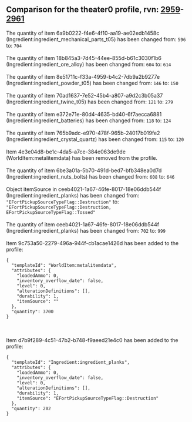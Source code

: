 ## Comparison for the theater0 profile, rvn: [2959](https://github.com/PRO100KatYT/FortniteProfileRevisions/tree/main/profiles/theater0/2959%20theater0.json)-[2961](https://github.com/PRO100KatYT/FortniteProfileRevisions/tree/main/profiles/theater0/2961%20theater0.json)

The quantity of item 6a9b0222-f4e6-4f10-aa19-ae02edb1458c (Ingredient:ingredient_mechanical_parts_t05) has been changed from: `596` to: `704`
<br><br>
The quantity of item 18b845a3-7d45-44ee-855d-b61c3030f1b6 (Ingredient:ingredient_ore_alloy) has been changed from: `604` to: `614`
<br><br>
The quantity of item 8e51711c-f33a-4959-b4c2-7db9a2b9277e (Ingredient:ingredient_powder_t05) has been changed from: `146` to: `150`
<br><br>
The quantity of item 70ad1637-7e52-45b4-a807-a9d2c3b05a37 (Ingredient:ingredient_twine_t05) has been changed from: `121` to: `279`
<br><br>
The quantity of item e372e71e-80d4-4635-bd40-6f7aecca6881 (Ingredient:ingredient_batteries) has been changed from: `118` to: `124`
<br><br>
The quantity of item 765b9adc-e970-478f-965b-24017b019fe2 (Ingredient:ingredient_crystal_quartz) has been changed from: `115` to: `120`
<br><br>
Item 4e3e04d8-be1c-4da5-a7ce-384e063de9de (WorldItem:metalitemdata) has been removed from the profile.
<br><br>
The quantity of item 6be3a01a-5b70-491d-bed7-bfb348ea0d7d (Ingredient:ingredient_nuts_bolts) has been changed from: `608` to: `646`
<br><br>
Object itemSource in ceeb4021-1a67-46fe-8017-18e06ddb544f (Ingredient:ingredient_planks) has been changed from: `"EFortPickupSourceTypeFlag::Destruction"` to: `"EFortPickupSourceTypeFlag::Destruction, EFortPickupSourceTypeFlag::Tossed"`
<br><br>
The quantity of item ceeb4021-1a67-46fe-8017-18e06ddb544f (Ingredient:ingredient_planks) has been changed from: `702` to: `999`
<br><br>
Item 9c753a50-2279-496a-944f-cb1acae1426d has been added to the profile:

```
{
  "templateId": "WorldItem:metalitemdata",
  "attributes": {
    "loadedAmmo": 0,
    "inventory_overflow_date": false,
    "level": 0,
    "alterationDefinitions": [],
    "durability": 1,
    "itemSource": ""
  },
  "quantity": 3700
}
```

<br><br>
Item d7b9f289-4c51-47b2-b748-f9aeed21e4c0 has been added to the profile:

```
{
  "templateId": "Ingredient:ingredient_planks",
  "attributes": {
    "loadedAmmo": 0,
    "inventory_overflow_date": false,
    "level": 0,
    "alterationDefinitions": [],
    "durability": 1,
    "itemSource": "EFortPickupSourceTypeFlag::Destruction"
  },
  "quantity": 202
}
```

<br><br>
